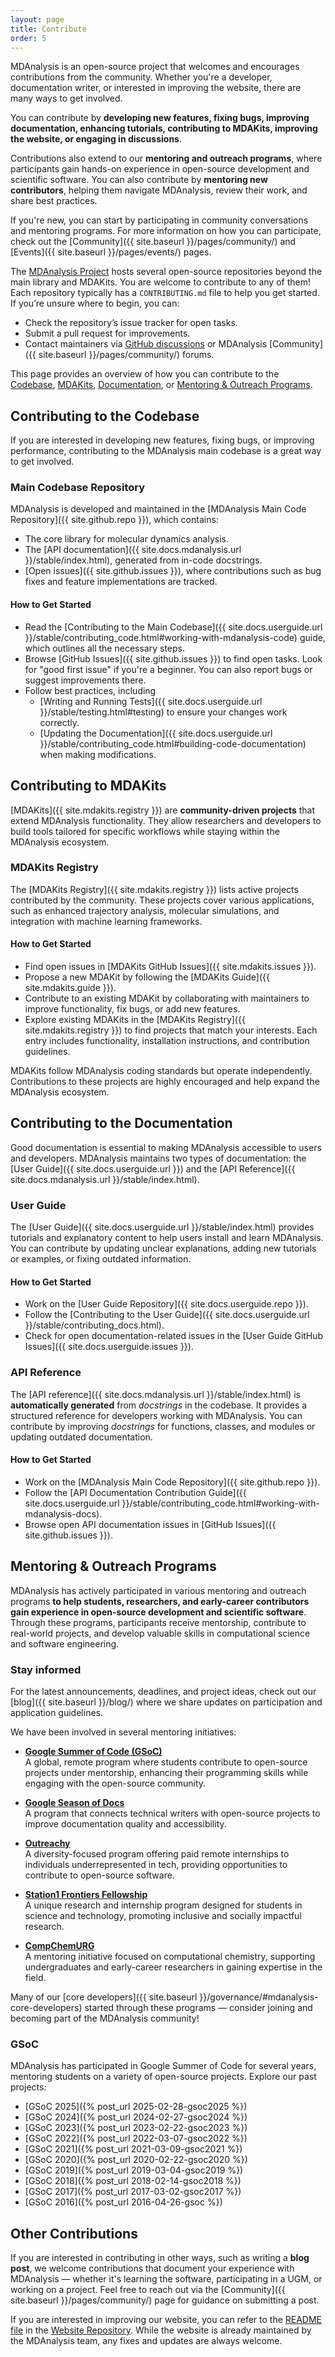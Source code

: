 ```yaml
---
layout: page
title: Contribute
order: 5
---
```


MDAnalysis is an open-source project that welcomes and encourages contributions from the community. Whether you're a developer, documentation writer, or interested in improving the website, there are many ways to get involved.

You can contribute by **developing new features, fixing bugs, improving documentation, enhancing tutorials, contributing to MDAKits, improving the website, or engaging in discussions**. 

Contributions also extend to our **mentoring and outreach programs**, where participants gain hands-on experience in open-source development and scientific software. You can also contribute by **mentoring new contributors**, helping them navigate MDAnalysis, review their work, and share best practices.

If you're new, you can start by participating in community conversations and mentoring programs. For more information on how you can participate, check out the [Community]({{ site.baseurl }}/pages/community/) and [Events]({{ site.baseurl }}/pages/events/) pages.

The [MDAnalysis Project][] hosts several open-source repositories beyond the main library and MDAKits. You are welcome to contribute to any of them! Each repository typically has a `CONTRIBUTING.md` file to help you get started. If you’re unsure where to begin, you can:

- Check the repository’s issue tracker for open tasks.
- Submit a pull request for improvements.
- Contact maintainers via [GitHub discussions][] or MDAnalysis [Community]({{ site.baseurl }}/pages/community/) forums.

This page provides an overview of how you can contribute to the [Codebase](#contributing-to-the-codebase), [MDAKits](#contributing-to-mdakits), [Documentation](#contributing-to-the-documentation), or [Mentoring & Outreach Programs](#mentoring--outreach-programs).

## Contributing to the Codebase
If you are interested in developing new features, fixing bugs, or improving performance, contributing to the MDAnalysis main codebase is a great way to get involved. 

### Main Codebase Repository
MDAnalysis is developed and maintained in the [MDAnalysis Main Code Repository]({{ site.github.repo }}), which contains:

- The core library for molecular dynamics analysis.
- The [API documentation]({{ site.docs.mdanalysis.url }}/stable/index.html), generated from in-code docstrings.
- [Open issues]({{ site.github.issues }}), where contributions such as bug fixes and feature implementations are tracked.

#### How to Get Started
- Read the [Contributing to the Main Codebase]({{ site.docs.userguide.url }}/stable/contributing_code.html#working-with-mdanalysis-code) guide, which outlines all the necessary steps.
- Browse [GitHub Issues]({{ site.github.issues }}) to find open tasks. Look for "good first issue" if you're a beginner. You can also report bugs or suggest improvements there.
- Follow best practices, including
    - [Writing and Running Tests]({{ site.docs.userguide.url }}/stable/testing.html#testing) to ensure your changes work correctly.
    - [Updating the Documentation]({{ site.docs.userguide.url }}/stable/contributing_code.html#building-code-documentation) when making modifications.

## Contributing to MDAKits
[MDAKits]({{ site.mdakits.registry }}) are **community-driven projects** that extend MDAnalysis functionality. They allow researchers and developers to build tools tailored for specific workflows while staying within the MDAnalysis ecosystem.

### MDAKits Registry
The [MDAKits Registry]({{ site.mdakits.registry }}) lists active projects contributed by the community. These projects cover various applications, such as enhanced trajectory analysis, molecular simulations, and integration with machine learning frameworks.

#### How to Get Started
- Find open issues in [MDAKits GitHub Issues]({{ site.mdakits.issues }}).
- Propose a new MDAKit by following the [MDAKits Guide]({{ site.mdakits.guide }}).
- Contribute to an existing MDAKit by collaborating with maintainers to improve functionality, fix bugs, or add new features.
- Explore existing MDAKits in the [MDAKits Registry]({{ site.mdakits.registry }}) to find projects that match your interests. Each entry includes functionality, installation instructions, and contribution guidelines.

MDAKits follow MDAnalysis coding standards but operate independently. Contributions to these projects are highly encouraged and help expand the MDAnalysis ecosystem.

## Contributing to the Documentation
Good documentation is essential to making MDAnalysis accessible to users and developers. MDAnalysis maintains two types of documentation: the [User Guide]({{ site.docs.userguide.url }}) and the [API Reference]({{ site.docs.mdanalysis.url }}/stable/index.html).

### User Guide
The [User Guide]({{ site.docs.userguide.url }}/stable/index.html) provides tutorials and explanatory content to help users install and learn MDAnalysis. You can contribute by updating unclear explanations, adding new tutorials or examples, or fixing outdated information. 

#### How to Get Started
- Work on the [User Guide Repository]({{ site.docs.userguide.repo }}).
- Follow the [Contributing to the User Guide]({{ site.docs.userguide.url }}/stable/contributing_docs.html).
- Check for open documentation-related issues in the [User Guide GitHub Issues]({{ site.docs.userguide.issues }}).

### API Reference
The [API reference]({{ site.docs.mdanalysis.url }}/stable/index.html) is **automatically generated** from *docstrings* in the codebase. It provides a structured reference for developers working with MDAnalysis. You can contribute by improving *docstrings* for functions, classes, and modules or updating outdated documentation.

#### How to Get Started
- Work on the [MDAnalysis Main Code Repository]({{ site.github.repo }}).
- Follow the [API Documentation Contribution Guide]({{ site.docs.userguide.url }}/stable/contributing_code.html#working-with-mdanalysis-docs).
- Browse open API documentation issues in [GitHub Issues]({{ site.github.issues }}).

## Mentoring & Outreach Programs
MDAnalysis has actively participated in various mentoring and outreach programs **to help students, researchers, and early-career contributors gain experience in open-source development and scientific software**. Through these programs, participants receive mentorship, contribute to real-world projects, and develop valuable skills in computational science and software engineering.

### Stay informed
For the latest announcements, deadlines, and project ideas, check out our [blog]({{ site.baseurl }}/blog/) where we share updates on participation and application guidelines.  

We have been involved in several mentoring initiatives:

- **[Google Summer of Code (GSoC)](https://summerofcode.withgoogle.com/)** \
    A global, remote program where students contribute to open-source projects under mentorship, enhancing their programming skills while engaging with the open-source community.

- **[Google Season of Docs](https://developers.google.com/season-of-docs)** \
    A program that connects technical writers with open-source projects to improve documentation quality and accessibility.

- **[Outreachy](https://www.outreachy.org/)** \
    A diversity-focused program offering paid remote internships to individuals underrepresented in tech, providing opportunities to contribute to open-source software.

- **[Station1 Frontiers Fellowship](https://www.station1.org/sff)**  \
    A unique research and internship program designed for students in science and technology, promoting inclusive and socially impactful research.

- **[CompChemURG](https://www.bindingsites.co.uk/home)**  \
    A mentoring initiative focused on computational chemistry, supporting undergraduates and early-career researchers in gaining expertise in the field.

Many of our [core developers]({{ site.baseurl }}/governance/#mdanalysis-core-developers) started through these programs &mdash; consider joining and becoming part of the MDAnalysis community!

### GSoC
MDAnalysis has participated in Google Summer of Code for several years, mentoring students on a variety of open-source projects. Explore our past projects:

- [GSoC 2025]({% post_url 2025-02-28-gsoc2025 %})
- [GSoC 2024]({% post_url 2024-02-27-gsoc2024 %})
- [GSoC 2023]({% post_url 2023-02-22-gsoc2023 %})
- [GSoC 2022]({% post_url 2022-03-07-gsoc2022 %})
- [GSoC 2021]({% post_url 2021-03-09-gsoc2021 %})
- [GSoC 2020]({% post_url 2020-02-22-gsoc2020 %})
- [GSoC 2019]({% post_url 2019-03-04-gsoc2019 %})
- [GSoC 2018]({% post_url 2018-02-14-gsoc2018 %})
- [GSoC 2017]({% post_url 2017-03-02-gsoc2017 %})
- [GSoC 2016]({% post_url 2016-04-26-gsoc %})

## Other Contributions
If you are interested in contributing in other ways, such as writing a **blog post**, we welcome contributions that document your experience with MDAnalysis &mdash; whether it's learning the software, participating in a UGM, or working on a project. Feel free to reach out via the [Community]({{ site.baseurl }}/pages/community/) page for guidance on submitting a post.

If you are interested in improving our website, you can refer to the [README file][] in the [Website Repository][]. While the website is already maintained by the MDAnalysis team, any fixes and updates are always welcome.

[MDAnalysis Project]: https://github.com/MDAnalysis/
[GitHub discussions]: https://github.com/MDAnalysis/mdanalysis/discussions
[Website Repository]: https://github.com/MDAnalysis/MDAnalysis.github.io
[README file]: https://github.com/namiroues/MDAnalysis.github.io/blob/master/README.md

